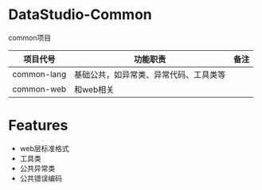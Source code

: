 # DataStudio-Common
common项目

| 项目代号    | 功能职责                               | 备注 |
| ----------- | -------------------------------------- | ---- |
| common-lang | 基础公共，如异常类、异常代码、工具类等 |      |
| common-web  | 和web相关                              |      |

# Features
- web层标准格式
- 工具类
- 公共异常类
- 公共错误编码
